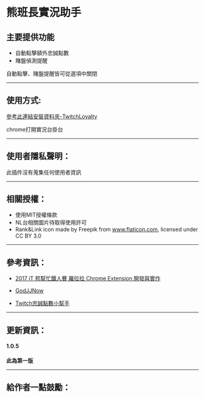 # 熊班長實況助手
## 主要提供功能
- 自動點擊額外忠誠點數
- 賭盤偵測提醒
<p>自動點擊、賭盤提醒皆可從選項中關閉</p>

<hr>

## 使用方式:
<p><a href="https://www.alexclassroom.com/internet/google/google-chrome/how-to-manually-install-chrome-extension/">參考此連結安裝資料夾-TwitchLoyalty</a></p>

chrome打開實況台掛台

<hr>

## 使用者隱私聲明：
此插件沒有蒐集任何使用者資訊

<hr>

## 相關授權：
* 使用MIT授權條款
* NL台相關圖片待取得使用許可
* Rank&Link icon made by Freepik from www.flaticon.com, licensed under CC BY 3.0

<hr>

## 參考資訊：
* <p><a href="https://ithelp.ithome.com.tw/users/20079450/ironman/1149">2017 iT 邦幫忙鐵人賽 羅拉拉 Chrome Extension 開發與實作</a></p>
* <p><a href="https://github.com/kakapontw/GodJJNow">GodJJNow</a></p>
* <p><a href="https://github.com/sky7st/TwitchAutoLoyalty">Twitch忠誠點數小幫手</a></p>


<hr>

## 更新資訊：
<h4>1.0.5</h4>
<p><strong>此為第一版</strong></p>

<hr>

## 給作者一點鼓勵：
